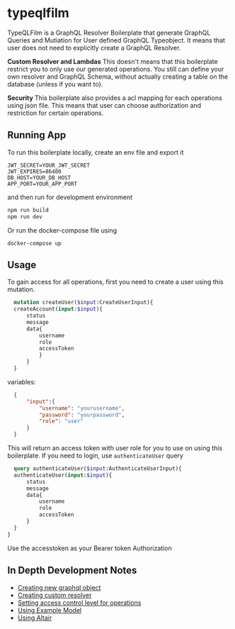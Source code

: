 # typeqlfilm
TypeQLFilm is a GraphQL Resolver Boilerplate that generate GraphQL Queries and Mutiation for User defined GraphQL Typeobject. It means that user does not need to explicitly create a GraphQL Resolver.

**Custom Resolver and Lambdas**
This doesn't means that this boilerplate restrict you to only use our generated operations. You still can define your own resolver and GraphQL Schema, without actually creating a table on the database (unless if you want to).

**Security**
This boilerplate also provides a acl mapping for each operations using json file. This means that user can choose authorization and restriction for certain operations.

## Running App
To run this boilerplate locally, create an env file and export it
```
JWT_SECRET=YOUR_JWT_SECRET
JWT_EXPIRES=86400
DB_HOST=YOUR_DB_HOST
APP_PORT=YOUR_APP_PORT
```

and then run for development environment
```sh
npm run build
npm run dev
```

Or run the docker-compose file using
```
docker-compose up
```


## Usage
  To gain access for all operations, first you need to create a user using this mutation.
  ```graphql
    mutation createUser($input:CreateUserInput){
    createAccount(input:$input){
        status
        message
        data{
            username
            role
            accessToken
            }
        }
    }
  ```
  variables:
  ```json
    {
        "input":{
            "username": "yourusername",
            "password": "yourpassword",
            "role": "user"
        }
    }
  ```

  This will return an access token with user role for you to use on using this boilerplate.
  If you need to login, use `authenticateUser` query

  ```graphql
    query authenticateUser($input:AuthenticateUserInput){
    authenticateUser(input:$input){
        status
        message
        data{
            username
            role
            accessToken
        }
    }
}
  ```
Use the accesstoken as your Bearer token Authorization



## In Depth Development Notes
- [Creating new graphql object](./docs/graphql_object.md)
- [Creating custom resolver](./docs/lambda.md)
- [Setting access control level for operations](./docs/acl.md)
- [Using Example Model](./docs/using_example_model.md)
- [Using Altair](./docs/using_altair.md)